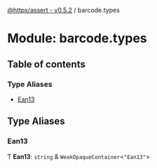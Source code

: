 [@httpx/assert - v0.5.2](../README.md) / barcode.types

# Module: barcode.types

## Table of contents

### Type Aliases

- [Ean13](barcode_types.md#ean13)

## Type Aliases

### Ean13

Ƭ **Ean13**: `string` & `WeakOpaqueContainer`\<``"Ean13"``\>
